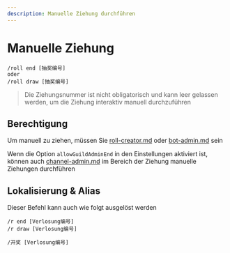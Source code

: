```yaml
---
description: Manuelle Ziehung durchführen
---
```


# Manuelle Ziehung

```
/roll end [抽奖编号]
oder
/roll draw [抽奖编号]
```

> Die Ziehungsnummer ist nicht obligatorisch und kann leer gelassen werden, um die Ziehung interaktiv manuell durchzuführen

## Berechtigung

Um manuell zu ziehen, müssen Sie [roll-creator.md](../permission/roll-creator.md "mention") oder [bot-admin.md](../permission/bot-admin.md "mention") sein

Wenn die Option `allowGuildAdminEnd` in den Einstellungen aktiviert ist, können auch [channel-admin.md](../permission/channel-admin.md "mention") im Bereich der Ziehung manuelle Ziehungen durchführen

## Lokalisierung & Alias

Dieser Befehl kann auch wie folgt ausgelöst werden

```
/r end [Verlosung编号]
/r draw [Verlosung编号]

/开奖 [Verlosung编号]
```
